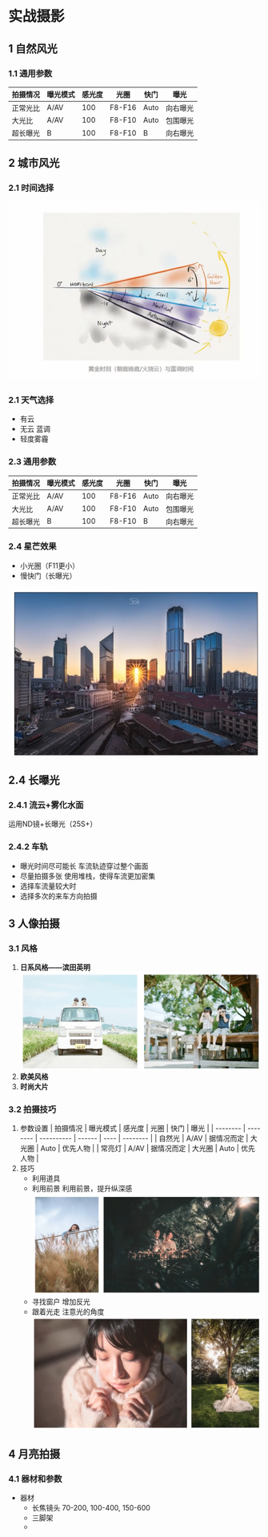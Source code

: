 # 实战摄影

## 1 自然风光

### 1.1 通用参数

| 拍摄情况 | 曝光模式 | 感光度 | 光圈   | 快门 | 曝光     |
| -------- | -------- | ------ | ------ | ---- | -------- |
| 正常光比 | A/AV     | 100    | F8-F16 | Auto | 向右曝光 |
| 大光比   | A/AV     | 100    | F8-F10 | Auto | 包围曝光 |
| 超长曝光 | B        | 100    | F8-F10 | B    | 向右曝光 |

## 2 城市风光

### 2.1 时间选择

![黄金时刻](images/风光摄影知识/1703260034348.png)

### 2.1 天气选择

- 有云
- 无云
  蓝调
- 轻度雾霾

### 2.3 通用参数

| 拍摄情况 | 曝光模式 | 感光度 | 光圈   | 快门 | 曝光     |
| -------- | -------- | ------ | ------ | ---- | -------- |
| 正常光比 | A/AV     | 100    | F8-F16 | Auto | 向右曝光 |
| 大光比   | A/AV     | 100    | F8-F10 | Auto | 包围曝光 |
| 超长曝光 | B        | 100    | F8-F10 | B    | 向右曝光 |

### 2.4 星芒效果

- 小光圈（F11更小）
- 慢快门（长曝光）

![1703260815303](images/风光摄影知识/1703260815303.png)

## 2.4 长曝光

### 2.4.1 流云+雾化水面

运用ND镜+长曝光（25S+）

### 2.4.2 车轨

- 曝光时间尽可能长
  车流轨迹穿过整个画面
- 尽量拍摄多张
  使用堆栈，使得车流更加密集
- 选择车流量较大时
- 选择多次的来车方向拍摄

## 3 人像拍摄

### 3.1 风格

1. **日系风格——滨田英明**
   ![1703261832913](images/风光摄影知识/1703261832913.png)
2. **欧美风格**
3. **时尚大片**

### 3.2 拍摄技巧

1. 参数设置
   | 拍摄情况 | 曝光模式 | 感光度     | 光圈   | 快门 | 曝光     |
   | -------- | -------- | ---------- | ------ | ---- | -------- |
   | 自然光   | A/AV     | 据情况而定 | 大光圈 | Auto | 优先人物 |
   | 常亮灯   | A/AV     | 据情况而定 | 大光圈 | Auto | 优先人物 |
2. 技巧
   - 利用道具
   - 利用前景
     利用前景，提升纵深感
     ![前景](images/风光摄影知识/1703263475355.png)
   - 寻找窗户
     增加反光
   - 跟着光走
     注意光的角度
     ![1703263665342](images/风光摄影知识/1703263665342.png)

## 4 月亮拍摄

### 4.1 器材和参数
- 器材
   - 长焦镜头
     70-200, 100-400, 150-600
   - 三脚架
   - 

